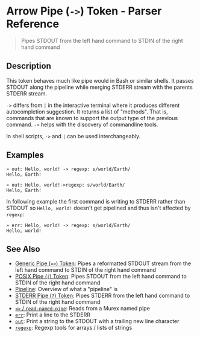 # Arrow Pipe (`->`) Token - Parser Reference

> Pipes STDOUT from the left hand command to STDIN of the right hand command

## Description

This token behaves much like pipe would in Bash or similar shells. It passes
STDOUT along the pipeline while merging STDERR stream with the parents STDERR
stream.

`->` differs from `|` in the interactive terminal where it produces different
autocompletion suggestion. It returns a list of "methods". That is, commands
that are known to support the output type of the previous command. `->` helps
with the discovery of commandline tools.

In shell scripts, `->` and `|` can be used interchangeably.

## Examples

    » out: Hello, world! -> regexp: s/world/Earth/
    Hello, Earth!

    » out: Hello, world!->regexp: s/world/Earth/
    Hello, Earth!

In following example the first command is writing to STDERR rather than STDOUT
so `Hello, world!` doesn't get pipelined and thus isn't affected by `regexp`:

    » err: Hello, world! -> regexp: s/world/Earth/
    Hello, world!

## See Also

- [Generic Pipe (`=>`) Token](/parser/pipe-generic.md):
  Pipes a reformatted STDOUT stream from the left hand command to STDIN of the right hand command
- [POSIX Pipe (`|`) Token](/parser/pipe-posix.md):
  Pipes STDOUT from the left hand command to STDIN of the right hand command
- [Pipeline](/user-guide/pipeline.md):
  Overview of what a "pipeline" is
- [STDERR Pipe (`?`) Token](/parser/pipe-err.md):
  Pipes STDERR from the left hand command to STDIN of the right hand command
- [`<>` / `read-named-pipe`](/commands/namedpipe.md):
  Reads from a Murex named pipe
- [`err`](/commands/err.md):
  Print a line to the STDERR
- [`out`](/commands/out.md):
  Print a string to the STDOUT with a trailing new line character
- [`regexp`](/commands/regexp.md):
  Regexp tools for arrays / lists of strings
